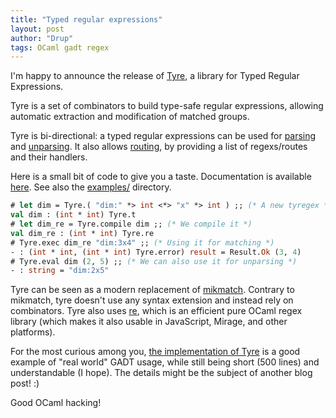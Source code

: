 ```yaml
---
title: "Typed regular expressions"
layout: post
author: "Drup"
tags: OCaml gadt regex
---
```


I'm happy to announce the release of [Tyre][tyre], a library for Typed Regular Expressions.
<!--more-->

[tyre]: https://github.com/Drup/tyre
Tyre is a set of combinators to build type-safe regular expressions, allowing automatic extraction and modification of matched groups.

Tyre is bi-directional: a typed regular expressions can be used for [parsing][] and [unparsing][]. It also allows [routing][], by providing a list of regexs/routes and their handlers.

Here is a small bit of code to give you a taste. Documentation is available [here][doc]. See also the [examples/][examples] directory.

```ocaml
# let dim = Tyre.( "dim:" *> int <*> "x" *> int ) ;; (* A new tyregex *)
val dim : (int * int) Tyre.t
# let dim_re = Tyre.compile dim ;; (* We compile it *)
val dim_re : (int * int) Tyre.re
# Tyre.exec dim_re "dim:3x4" ;; (* Using it for matching *)
- : (int * int, (int * int) Tyre.error) result = Result.Ok (3, 4)
# Tyre.eval dim (2, 5) ;; (* We can also use it for unparsing *)
- : string = "dim:2x5"
```

[examples]: https://github.com/Drup/tyre/blob/master/examples
[doc]: https://drup.github.io/tyre/0.1/Tyre.html
[routing]: https://drup.github.io/tyre/0.1/Tyre.html#routing
[parsing]: https://drup.github.io/tyre/0.1/Tyre.html#matching
[unparsing]: https://drup.github.io/tyre/0.1/Tyre.html#evaluating

Tyre can be seen as a modern replacement of [mikmatch][]. Contrary to mikmatch, tyre doesn't use any syntax extension and instead rely on combinators. Tyre also uses [re][], which is an efficient pure OCaml regex library (which makes it also usable in JavaScript, Mirage, and other platforms).

[mikmatch]: http://mjambon.com/micmatch.html
[re]: https://github.com/ocaml/ocaml-re

For the most curious among you, [the implementation of Tyre][implem] is a good example of "real world" GADT usage, while still being short (500 lines) and understandable (I hope). The details might be the subject of another blog post! :)

[implem]: https://github.com/Drup/tyre/blob/master/src/tyre.ml

Good OCaml hacking!
